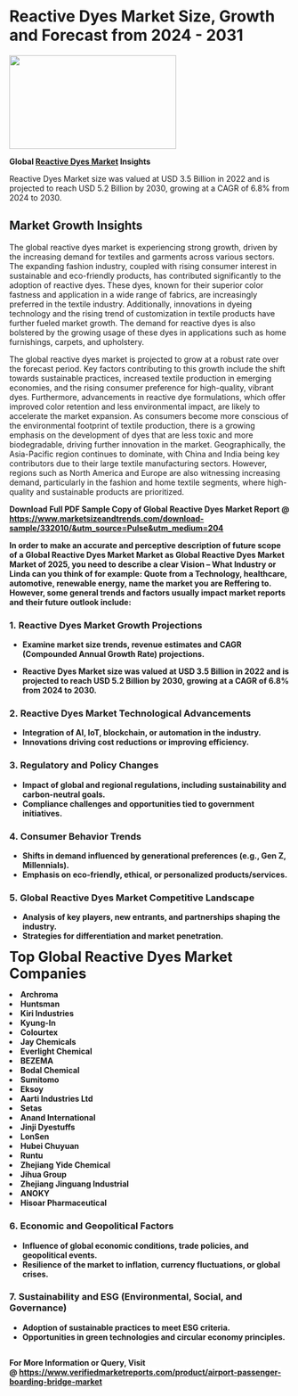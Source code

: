 <H1>Reactive Dyes Market Size, Growth and Forecast from 2024 - 2031</H1><img class="aligncenter size-medium wp-image-584254" src="https://thirdeyenews.in/wp-content/uploads/2024/09/Global-Market-Research-300x168.jpeg" alt="" width="300" height="168" /><p><strong>Global&nbsp;<a href="https://www.marketsizeandtrends.com/download-sample/332010/&amp;utm_source=Pulse&amp;utm_medium=204">Reactive Dyes Market</a> Insights</strong></p><p>Reactive Dyes Market size was valued at USD 3.5 Billion in 2022 and is projected to reach USD 5.2 Billion by 2030, growing at a CAGR of 6.8% from 2024 to 2030.</p><p><h2>Market Growth Insights</h2> <p>The global reactive dyes market is experiencing strong growth, driven by the increasing demand for textiles and garments across various sectors. The expanding fashion industry, coupled with rising consumer interest in sustainable and eco-friendly products, has contributed significantly to the adoption of reactive dyes. These dyes, known for their superior color fastness and application in a wide range of fabrics, are increasingly preferred in the textile industry. Additionally, innovations in dyeing technology and the rising trend of customization in textile products have further fueled market growth. The demand for reactive dyes is also bolstered by the growing usage of these dyes in applications such as home furnishings, carpets, and upholstery.</p> <p><strong></strong></p> <p>The global reactive dyes market is projected to grow at a robust rate over the forecast period. Key factors contributing to this growth include the shift towards sustainable practices, increased textile production in emerging economies, and the rising consumer preference for high-quality, vibrant dyes. Furthermore, advancements in reactive dye formulations, which offer improved color retention and less environmental impact, are likely to accelerate the market expansion. As consumers become more conscious of the environmental footprint of textile production, there is a growing emphasis on the development of dyes that are less toxic and more biodegradable, driving further innovation in the market. Geographically, the Asia-Pacific region continues to dominate, with China and India being key contributors due to their large textile manufacturing sectors. However, regions such as North America and Europe are also witnessing increasing demand, particularly in the fashion and home textile segments, where high-quality and sustainable products are prioritized. <p><strong></p><p><span class=""><strong>Download Full PDF Sample Copy of Global Reactive Dyes Market Report</strong> @ <a href="https://www.marketsizeandtrends.com/download-sample/332010/&amp;utm_source=Pulse&amp;utm_medium=204" target="_blank">https://www.marketsizeandtrends.com/download-sample/332010/&amp;utm_source=Pulse&amp;utm_medium=204</a></span></p><p>In order to make an accurate and perceptive description of future scope of a Global&nbsp;Reactive Dyes Market Market as Global&nbsp;Reactive Dyes Market Market of 2025, you need to describe a clear Vision &ndash; What Industry or Linda can you think of for example: Quote from a Technology, healthcare, automotive, renewable energy, name the market you are Reffering to. However, some general trends and factors usually impact market reports and their future outlook include:</p><h3>1.&nbsp;<strong>Reactive Dyes Market Growth Projections</strong></h3><ul><li>Examine market size trends, revenue estimates and CAGR (Compounded Annual Growth Rate) projections.</li><li><p>Reactive Dyes Market size was valued at USD 3.5 Billion in 2022 and is projected to reach USD 5.2 Billion by 2030, growing at a CAGR of 6.8% from 2024 to 2030.</p></li></ul><h3>2.&nbsp;<strong>Reactive Dyes Market Technological Advancements</strong></h3><ul><li>Integration of AI, IoT, blockchain, or automation in the industry.</li><li>Innovations driving cost reductions or improving efficiency.</li></ul><h3>3.&nbsp;<strong>Regulatory and Policy Changes</strong></h3><ul><li>Impact of global and regional regulations, including sustainability and carbon-neutral goals.</li><li>Compliance challenges and opportunities tied to government initiatives.</li></ul><h3>4.&nbsp;<strong>Consumer Behavior Trends</strong></h3><ul><li>Shifts in demand influenced by generational preferences (e.g., Gen Z, Millennials).</li><li>Emphasis on eco-friendly, ethical, or personalized products/services.</li></ul><h3>5.&nbsp;<strong>Global Reactive Dyes Market Competitive Landscape</strong></h3><ul><li>Analysis of key players, new entrants, and partnerships shaping the industry.</li><li>Strategies for differentiation and market penetration.</li></ul><p data-pm-slice="1 1 []"><span style="color: inherit; font-family: inherit; font-size: 25px;">Top Global Reactive Dyes Market Companies</span></p><div class="" data-test-id=""><p><li>Archroma</li><li> Huntsman</li><li> Kiri Industries</li><li> Kyung-In</li><li> Colourtex</li><li> Jay Chemicals</li><li> Everlight Chemical</li><li> BEZEMA</li><li> Bodal Chemical</li><li> Sumitomo</li><li> Eksoy</li><li> Aarti Industries Ltd</li><li> Setas</li><li> Anand International</li><li> Jinji Dyestuffs</li><li> LonSen</li><li> Hubei Chuyuan</li><li> Runtu</li><li> Zhejiang Yide Chemical</li><li> Jihua Group</li><li> Zhejiang Jinguang Industrial</li><li> ANOKY</li><li> Hisoar Pharmaceutical</li></p></div><h3>6.&nbsp;<strong>Economic and Geopolitical Factors</strong></h3><ul><li>Influence of global economic conditions, trade policies, and geopolitical events.</li><li>Resilience of the market to inflation, currency fluctuations, or global crises.</li></ul><h3>7.&nbsp;<strong>Sustainability and ESG (Environmental, Social, and Governance)</strong></h3><ul><li>Adoption of sustainable practices to meet ESG criteria.</li><li>Opportunities in green technologies and circular economy principles.</li></ul><h2><strong style="font-size: 14px;">For More Information or Query, Visit @&nbsp;</strong><a style="background-color: #ffffff; font-size: 14px;" href="https://www.marketsizeandtrends.com/report/reactive-dyes-market/" target="_blank">https://www.verifiedmarketreports.com/product/airport-passenger-boarding-bridge-market</a></h2>
